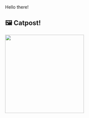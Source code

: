 Hello there!



## 🖼️ Catpost!

<sub>
    <img src="https://cdn2.thecatapi.com/images/MjAwMjk5MQ.jpg" height="256">
</sub>

